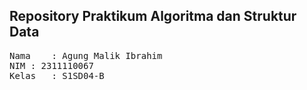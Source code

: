 ## Repository Praktikum Algoritma dan Struktur Data

<pre>
Nama	: Agung Malik Ibrahim
NIM	: 2311110067
Kelas	: S1SD04-B
</pre>